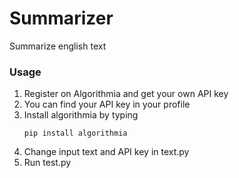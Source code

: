 # Summarizer
Summarize english text

### Usage
1. Register on Algorithmia and get your own API key
2. You can find your API key in your profile
3. Install algorithmia by typing
   ```
   pip install algorithmia
   ```
4. Change input text and API key in text.py
5. Run test.py
